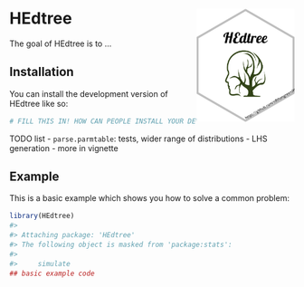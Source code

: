 
<!-- README.md is generated from README.Rmd. Please edit that file -->

# HEdtree <img src='man/figures/hexbadge.png' style="float:right; height:200px;">

<!-- badges: start -->
<!-- badges: end -->

The goal of HEdtree is to …

## Installation

You can install the development version of HEdtree like so:

``` r
# FILL THIS IN! HOW CAN PEOPLE INSTALL YOUR DEV PACKAGE?
```

TODO list - `parse.parmtable`: tests, wider range of distributions - LHS
generation - more in vignette

## Example

This is a basic example which shows you how to solve a common problem:

``` r
library(HEdtree)
#> 
#> Attaching package: 'HEdtree'
#> The following object is masked from 'package:stats':
#> 
#>     simulate
## basic example code
```
